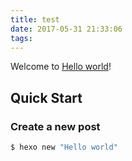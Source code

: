 ```yaml
---
title: test
date: 2017-05-31 21:33:06
tags:
---
```

Welcome to [Hello world](https://hexo.io/)! 

## Quick Start

### Create a new post

``` bash
$ hexo new "Hello world"
```